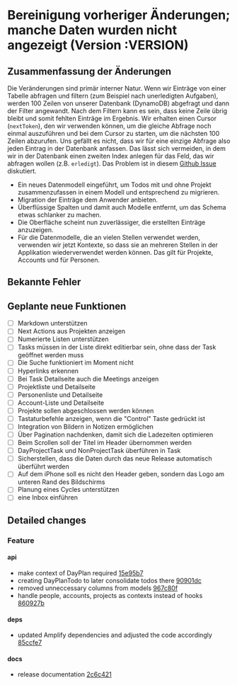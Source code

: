# Bereinigung vorheriger Änderungen; manche Daten wurden nicht angezeigt (Version :VERSION)

## Zusammenfassung der Änderungen

Die Veränderungen sind primär interner Natur. Wenn wir Einträge von einer Tabelle abfragen und filtern (zum Beispiel nach unerledigten Aufgaben), werden 100 Zeilen von unserer Datenbank (DynamoDB) abgefragt und dann der Filter angewandt. Nach dem Filtern kann es sein, dass keine Zeile übrig bleibt und somit fehlten Einträge im Ergebnis. Wir erhalten einen Cursor (`nextToken`), den wir verwenden können, um die gleiche Abfrage noch einmal auszuführen und bei dem Cursor zu starten, um die nächsten 100 Zeilen abzurufen. Uns gefällt es nicht, dass wir für eine einzige Abfrage also jeden Eintrag in der Datenbank anfassen. Das lässt sich vermeiden, in dem wir in der Datenbank einen zweiten Index anlegen für das Feld, das wir abfragen wollen (z.B. `erledigt`). Das Problem ist in diesem [Github Issue](https://github.com/aws-amplify/amplify-category-api/issues/2443) diskutiert.

- Ein neues Datenmodell eingeführt, um Todos mit und ohne Projekt zusammenzufassen in einem Modell und entsprechend zu migrieren.
- Migration der Einträge dem Anwender anbieten.
- Überflüssige Spalten und damit auch Modelle entfernt, um das Schema etwas schlanker zu machen.
- Die Oberfläche scheint nun zuverlässiger, die erstellten Einträge anzuzeigen.
- Für die Datenmodelle, die an vielen Stellen verwendet werden, verwenden wir jetzt Kontexte, so dass sie an mehreren Stellen in der Applikation wiederverwendet werden können. Das gilt für Projekte, Accounts und für Personen.

## Bekannte Fehler

## Geplante neue Funktionen

- [ ] Markdown unterstützen
- [ ] Next Actions aus Projekten anzeigen
- [ ] Numerierte Listen unterstützen
- [ ] Tasks müssen in der Liste direkt editierbar sein, ohne dass der Task geöffnet werden muss
- [ ] Die Suche funktioniert im Moment nicht
- [ ] Hyperlinks erkennen
- [ ] Bei Task Detailseite auch die Meetings anzeigen
- [ ] Projektliste und Detailseite
- [ ] Personenliste und Detailseite
- [ ] Account-Liste und Detailseite
- [ ] Projekte sollen abgeschlossen werden können
- [ ] Tastaturbefehle anzeigen, wenn die "Control" Taste gedrückt ist
- [ ] Integration von Bildern in Notizen ermöglichen
- [ ] Über Pagination nachdenken, damit sich die Ladezeiten optimieren
- [ ] Beim Scrollen soll der Titel im Header übernommen werden
- [ ] DayProjectTask und NonProjectTask überführen in Task
- [ ] Sicherstellen, dass die Daten durch das neue Release automatisch überführt werden
- [ ] Auf dem iPhone soll es nicht den Header geben, sondern das Logo am unteren Rand des Bildschirms
- [ ] Planung eines Cycles unterstützen
- [ ] eine Inbox einführen

## Detailed changes

### Feature

#### api

- make context of DayPlan required [15e95b7](https://github.com/cabcookie/personal-crm/commit/15e95b7d7eac8fd67e92afd22b93e4edc116cbb0)
- creating DayPlanTodo to later consolidate todos there [90901dc](https://github.com/cabcookie/personal-crm/commit/90901dcd3d2ba5ad45f8d4e918c08a07b16bee10)
- removed unneccessary columns from models [967c80f](https://github.com/cabcookie/personal-crm/commit/967c80f02e7dfc678a9c013f06e8febe028f52a9)
- handle people, accounts, projects as contexts instead of hooks [860927b](https://github.com/cabcookie/personal-crm/commit/860927b40656aa62ef31b4af46980ac3d708c677)

#### deps

- updated Amplify dependencies and adjusted the code accordingly [85ccfe7](https://github.com/cabcookie/personal-crm/commit/85ccfe74d21b94a908924c45a68b8049ecf5497f)

#### docs

- release documentation [2c6c421](https://github.com/cabcookie/personal-crm/commit/2c6c42113cd58151f02451b5289a17bd2ea2bd31)
